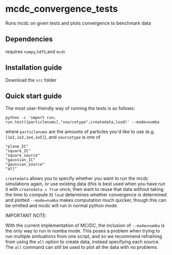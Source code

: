 # mcdc_convergence_tests
Runs mcdc on given tests and plots convergence to benchmark data
## Dependencies
requires `numpy`,`hdf5`,and `mcdc`
## Installation guide
Download the `src` folder
## Quick start guide
The most user-friendly way of running the tests is as follows:
```
python -c 'import run; run.test([particlenums],"sourcetype",createdata,loud)' --mode=numba
```
where `particlenums` are the amounts of particles you'd like to use (e.g. `[1e2,1e3,1e4,1e5]`), and `sourcetype` is one of
```
"plane_IC"
"square_IC"
"square_source"
"gaussian_IC"
"gaussian_source"
"all"
```
`createdata` allows you to specify whether you want to run the mcdc simulations again, or use existing data (this is best used when you have run it with `createdata = True` once, then want to reuse that data without taking the time to compute it)
`loud` determines whether convergence is determined and plotted
`--mode=numba` makes computation much quicker, though this can be omitted and mcdc will run in normal python mode

IMPORTANT NOTE:

With the current implementation of MC/DC, the inclusion of `--mode=numba` is the only way to run in numba mode. This poses a problem when trying to run multiple simluations from one script, and so we recommend refraining from using the `all` option to create data, instead specifying each source. The `all` command can still be used to plot all the data with no problems. 
